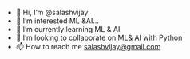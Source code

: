- 👋 Hi, I’m @salashvijay
- 👀 I’m interested ML &AI...
- 🌱 I’m currently learning ML & AI
- 💞️ I’m looking to collaborate on ML& AI with Python
- 📫 How to reach me salashvijay@gmail.com

<!---
salashvijay/salashvijay is a ✨ special ✨ repository because its `README.md` (this file) appears on your GitHub profile.
You can click the Preview link to take a look at your changes.
--->
